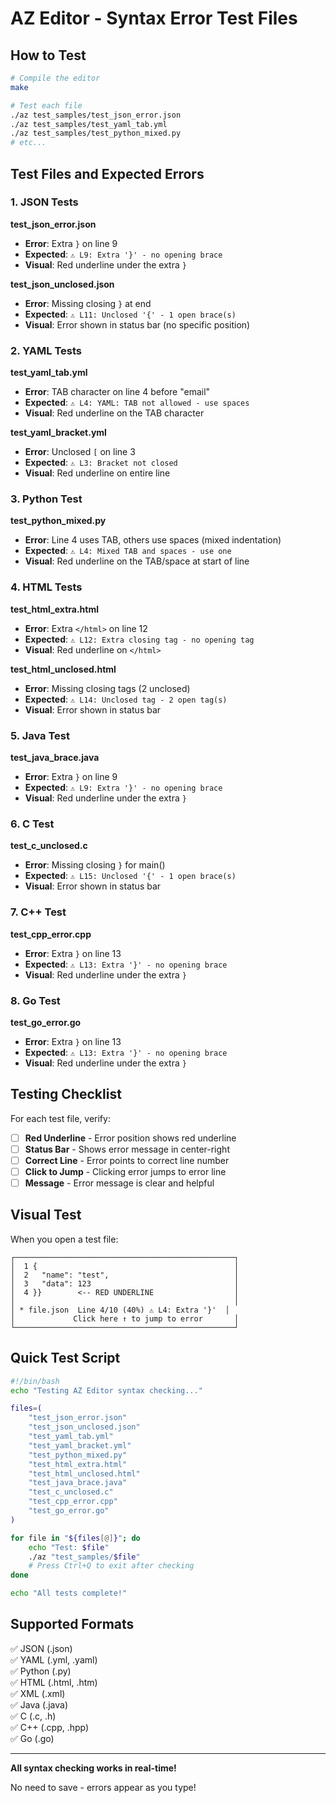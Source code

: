 # AZ Editor - Syntax Error Test Files

## How to Test

```bash
# Compile the editor
make

# Test each file
./az test_samples/test_json_error.json
./az test_samples/test_yaml_tab.yml
./az test_samples/test_python_mixed.py
# etc...
```

## Test Files and Expected Errors

### 1. JSON Tests

**test_json_error.json**
- **Error**: Extra `}` on line 9
- **Expected**: `⚠ L9: Extra '}' - no opening brace`
- **Visual**: Red underline under the extra `}`

**test_json_unclosed.json**
- **Error**: Missing closing `}` at end
- **Expected**: `⚠ L11: Unclosed '{' - 1 open brace(s)`
- **Visual**: Error shown in status bar (no specific position)

### 2. YAML Tests

**test_yaml_tab.yml**
- **Error**: TAB character on line 4 before "email"
- **Expected**: `⚠ L4: YAML: TAB not allowed - use spaces`
- **Visual**: Red underline on the TAB character

**test_yaml_bracket.yml**
- **Error**: Unclosed `[` on line 3
- **Expected**: `⚠ L3: Bracket not closed`
- **Visual**: Red underline on entire line

### 3. Python Test

**test_python_mixed.py**
- **Error**: Line 4 uses TAB, others use spaces (mixed indentation)
- **Expected**: `⚠ L4: Mixed TAB and spaces - use one`
- **Visual**: Red underline on the TAB/space at start of line

### 4. HTML Tests

**test_html_extra.html**
- **Error**: Extra `</html>` on line 12
- **Expected**: `⚠ L12: Extra closing tag - no opening tag`
- **Visual**: Red underline on `</html>`

**test_html_unclosed.html**
- **Error**: Missing closing tags (2 unclosed)
- **Expected**: `⚠ L14: Unclosed tag - 2 open tag(s)`
- **Visual**: Error shown in status bar

### 5. Java Test

**test_java_brace.java**
- **Error**: Extra `}` on line 9
- **Expected**: `⚠ L9: Extra '}' - no opening brace`
- **Visual**: Red underline under the extra `}`

### 6. C Test

**test_c_unclosed.c**
- **Error**: Missing closing `}` for main()
- **Expected**: `⚠ L15: Unclosed '{' - 1 open brace(s)`
- **Visual**: Error shown in status bar

### 7. C++ Test

**test_cpp_error.cpp**
- **Error**: Extra `}` on line 13
- **Expected**: `⚠ L13: Extra '}' - no opening brace`
- **Visual**: Red underline under the extra `}`

### 8. Go Test

**test_go_error.go**
- **Error**: Extra `}` on line 13
- **Expected**: `⚠ L13: Extra '}' - no opening brace`
- **Visual**: Red underline under the extra `}`

## Testing Checklist

For each test file, verify:

- [ ] **Red Underline** - Error position shows red underline
- [ ] **Status Bar** - Shows error message in center-right
- [ ] **Correct Line** - Error points to correct line number
- [ ] **Click to Jump** - Clicking error jumps to error line
- [ ] **Message** - Error message is clear and helpful

## Visual Test

When you open a test file:

```
┌─────────────────────────────────────────────────┐
│  1 {                                            │
│  2   "name": "test",                            │
│  3   "data": 123                                │
│  4 }}        <-- RED UNDERLINE                  │
│                                                 │
│ * file.json  Line 4/10 (40%) ⚠ L4: Extra '}'  │
│             Click here ↑ to jump to error       │
└─────────────────────────────────────────────────┘
```

## Quick Test Script

```bash
#!/bin/bash
echo "Testing AZ Editor syntax checking..."

files=(
    "test_json_error.json"
    "test_json_unclosed.json"
    "test_yaml_tab.yml"
    "test_yaml_bracket.yml"
    "test_python_mixed.py"
    "test_html_extra.html"
    "test_html_unclosed.html"
    "test_java_brace.java"
    "test_c_unclosed.c"
    "test_cpp_error.cpp"
    "test_go_error.go"
)

for file in "${files[@]}"; do
    echo "Test: $file"
    ./az "test_samples/$file"
    # Press Ctrl+Q to exit after checking
done

echo "All tests complete!"
```

## Supported Formats

✅ JSON (.json)  
✅ YAML (.yml, .yaml)  
✅ Python (.py)  
✅ HTML (.html, .htm)  
✅ XML (.xml)  
✅ Java (.java)  
✅ C (.c, .h)  
✅ C++ (.cpp, .hpp)  
✅ Go (.go)

---

**All syntax checking works in real-time!**

No need to save - errors appear as you type!
